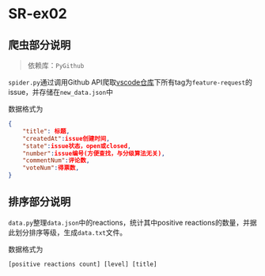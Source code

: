# SR-ex02

## 爬虫部分说明

>依赖库：`PyGithub`

`spider.py`通过调用Github API爬取[vscode仓库](https://github.com/microsoft/vscode/)下所有tag为`feature-request`的issue，并存储在`new_data.json`中

数据格式为

```json
{
    "title": 标题,
    "createdAt":issue创建时间,
    "state":issue状态，open或closed,
    "number":issue编号(方便查找，与分级算法无关),
    "commentNum":评论数,
    "voteNum":得票数,
}
```



## 排序部分说明

`data.py`整理`data.json`中的reactions，统计其中positive reactions的数量，并据此划分排序等级，生成`data.txt`文件。

数据格式为

```
[positive reactions count] [level] [title]
```



